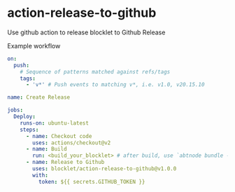 # action-release-to-github

Use github action to release blocklet to Github Release

Example workflow

```yml
on:
  push:
    # Sequence of patterns matched against refs/tags
    tags:
      - 'v*' # Push events to matching v*, i.e. v1.0, v20.15.10

name: Create Release

jobs:
  Deploy:
    runs-on: ubuntu-latest
    steps:
      - name: Checkout code
        uses: actions/checkout@v2
      - name: Build
        run: <build_your_blocklet> # after build, use `abtnode bundle --create-release` to bundle your blocklet
      - name: Release to Github
        uses: blocklet/action-release-to-github@v1.0.0
        with:
          token: ${{ secrets.GITHUB_TOKEN }}
```